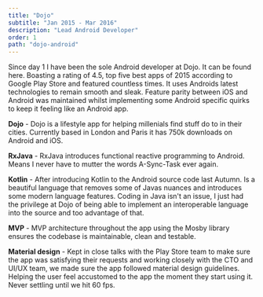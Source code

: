 ```yaml
---
title: "Dojo"
subtitle: "Jan 2015 - Mar 2016"
description: "Lead Android Developer" 
order: 1
path: "dojo-android"
---
```


Since day 1 I have been the sole Android developer at Dojo. It can be found here. Boasting a rating of 4.5, top five best apps of 2015 according to Google Play Store and featured countless times. It uses Androids latest technologies to remain smooth and sleak. Feature parity between iOS and Android was maintained whilst implementing some Android specific quirks to keep it feeling like an Android app. 

**Dojo** - Dojo is a lifestyle app for helping millenials find stuff do to in their cities. Currently based in London and Paris it has 750k downloads on Android and iOS. 

**RxJava** - RxJava introduces functional reactive programming to Android. Means I never have to mutter the words A-Sync-Task ever again. 

**Kotlin** - After introducing Kotlin to the Android source code last Autumn. Is a beautiful language that removes some of Javas nuances and introduces some modern language features. Coding in Java isn't an issue, I just had the privilege at Dojo of being able to implement an interoperable language into the source and too advantage of that. 

**MVP** - MVP architecture throughout the app using the Mosby library ensures the codebase is maintainable, clean and testable. 

**Material design** - Kept in close talks with the Play Store team to make sure the app was satisfying their requests and working closely with the CTO and UI/UX team, we made sure the app followed material design guidelines. Helping the user feel accustomed to the app the moment they start using it. Never settling until we hit 60 fps. 


